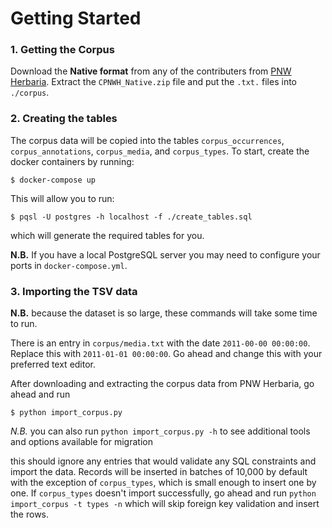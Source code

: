 # Getting Started
### 1. Getting the Corpus
Download the **Native format** from any of the contributers from [PNW Herbaria](https://www.pnwherbaria.org/data/datasets.php). Extract the `CPNWH_Native.zip` file and put the `.txt.` files into `./corpus`. 

### 2. Creating the tables
The corpus data will be copied into the tables `corpus_occurrences`, `corpus_annotations`, `corpus_media`, and `corpus_types`. 
To start, create the docker containers by running:
``` shell
$ docker-compose up
```

This will allow you to run:
``` shell
$ pqsl -U postgres -h localhost -f ./create_tables.sql
``` 
which will generate the required tables for you.

**N.B.** If you have a local PostgreSQL server you may need to configure your ports in `docker-compose.yml`.

### 3. Importing the TSV data
**N.B.** because the dataset is so large, these commands will take some time to run.

There is an entry in `corpus/media.txt` with the date `2011-00-00 00:00:00`. Replace this with `2011-01-01 00:00:00`. Go ahead and change this with your preferred text editor.

After downloading and extracting the corpus data from PNW Herbaria, go ahead and run
```shell
$ python import_corpus.py
```

*N.B.* you can also run `python import_corpus.py -h` to see additional tools and options available for migration

this should ignore any entries that would validate any SQL constraints and import the data. Records will be inserted in batches of 10,000 by default with the exception of `corpus_types`, which is small enough to insert one by one. If `corpus_types` doesn't import successfully, go ahead and run `python import_corpus -t types -n` which will skip foreign key validation and insert the rows.

